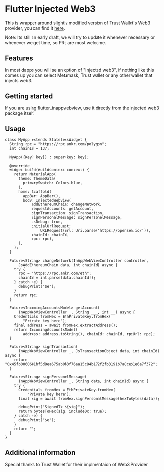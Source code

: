 <!-- 
This README describes the package. If you publish this package to pub.dev,
this README's contents appear on the landing page for your package.

For information about how to write a good package README, see the guide for
[writing package pages](https://dart.dev/guides/libraries/writing-package-pages). 

For general information about developing packages, see the Dart guide for
[creating packages](https://dart.dev/guides/libraries/create-library-packages)
and the Flutter guide for
[developing packages and plugins](https://flutter.dev/developing-packages). 
-->
# Flutter Injected Web3

This is wrapper around slightly modified version of Trust Wallet's Web3 provider, you can find it [here](https://github.com/Orange-Wallet/web3-provider).

Note: Its still an early draft, we will try to update it whenever necessary or whenever we get time, so PRs are most welcome.

## Features

In most dapps you will se an option of "Injected web3", if nothing like this comes up you can select Metamask, Trust wallet or any other wallet that injects web3.

## Getting started
If you are using flutter_inappwebview, use it directly from the Injected web3 package itself.

## Usage


```
class MyApp extends StatelessWidget {
  String rpc = "https://rpc.ankr.com/polygon";
  int chainId = 137;

  MyApp({Key? key}) : super(key: key);

  @override
  Widget build(BuildContext context) {
    return MaterialApp(
      theme: ThemeData(
        primarySwatch: Colors.blue,
      ),
      home: Scaffold(
        appBar: AppBar(),
        body: InjectedWebview(
            addEthereumChain: changeNetwork,
            requestAccounts: getAccount,
            signTransaction: signTransaction,
            signPersonalMessage: signPersonelMessage,
            isDebug: true,
            initialUrlRequest:
                URLRequest(url: Uri.parse('https://opensea.io/')),
            chainId: chainId,
            rpc: rpc),
      ),
    );
  }

  Future<String> changeNetwork(InAppWebViewController controller,
      JsAddEthereumChain data, int chainId) async {
    try {
      rpc = "https://rpc.ankr.com/eth";
      chainId = int.parse(data.chainId!);
    } catch (e) {
      debugPrint("$e");
    }
    return rpc;
  }

  Future<IncomingAccountsModel> getAccount(
      InAppWebViewController _, String ___, int __) async {
    Credentials fromHex = EthPrivateKey.fromHex(
        "Private key here");
    final address = await fromHex.extractAddress();
    return IncomingAccountsModel(
        address: address.toString(), chainId: chainId, rpcUrl: rpc);
  }

  Future<String> signTransaction(
      InAppWebViewController _, JsTransactionObject data, int chainId) async {
    return "0x45fb0060681bf5d8ea675ab0b3f76aa15c84b172f2fb3191b7a8ceb1e6a7f372";
  }

  Future<String> signPersonelMessage(
      InAppWebViewController _, String data, int chainId) async {
    try {
      Credentials fromHex = EthPrivateKey.fromHex(
          "Private key here");
      final sig = await fromHex.signPersonalMessage(hexToBytes(data));

      debugPrint("SignedTx ${sig}");
      return bytesToHex(sig, include0x: true);
    } catch (e) {
      debugPrint("$e");
    }
    return "";
  }
}

```

## Additional information
Special thanks to Trust Wallet for their implmentaion of Web3 Provider